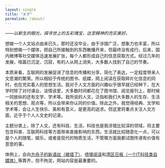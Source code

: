 ```yaml
---
layout: single
title: "关于"
permalink: /about/
---
```



*——以新生的眼光，探寻世上的五彩瑰宝，达至精神的充实美好。*

想做一个人文站点由来已久，那时还没毕业，由于涉猎广泛，想象力也丰富，所以特别想做一个媒体，把自己所接触到的东西散播开来，但最终没有成行。后来，国内微博等社交媒体迅速发展扩张，每个人都形成自己的信息获取方式。经过几年的发展，喧嚣已沉淀、沉寂，有的人从网上消失，大多数人找到了自己的节奏。

本质来看，互联网的发展促进了信息的传播和分享，简化了表达，一定程度带来人文思潮的繁荣。所以相较于传统的图书、纸媒，网上阅读在获取碎片化信息的同时，也在充实着人的思想生活。我对于人文方面的兴趣似乎很早就已经种下，在大学时除了对付课业、谈情说爱，大多数时间都花在了图书馆、阅览报刊上，那时候一同放纵的还有文学、学术等。我所说的人文，泛指和我们大多数人的生存、生活相关的思想、观点等，所以会带来你认同的价值。除此之外，我觉得经典、文学和学术等，会让人生快乐、美和有意义，是更高的追求。但这里将重点关注人文方面，近乎于个人人文史的记录。

主题分类上，除了人文，还有科技、生活，科技也是我涉猎比较深的领域，将主要包含科普、互联网科技等方面带来直接影响的东西，生活就比较随意化一点，可以是个人的随笔，娱乐，或者是现代的物质生活，不管哪方面我都试图传递有价值有意思的事。

体例上，会向[方舟子的新语丝（被墙了）](http://xys.org/)、[喷嚏阅读](http://dapenti.com)和[湾区日报（一个IT科技类自媒体）](https://wanqu.co/)等靠齐，但不拘泥，网站内容是最重要的。
